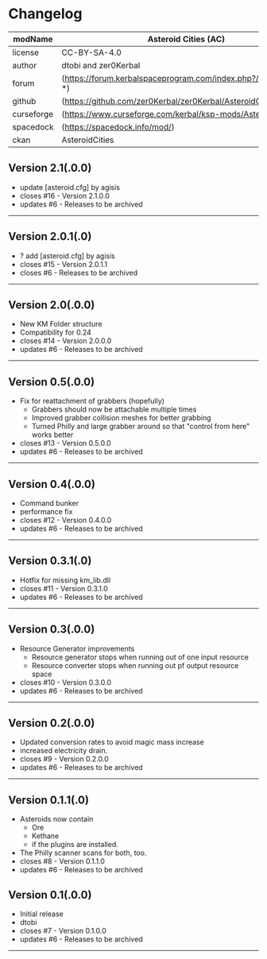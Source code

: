 # Changelog  
  
| modName    | Asteroid Cities (AC)                                          |
| ---------- | --------------------------------------------------------------- |
| license    | CC-BY-SA-4.0                                                    |
| author     | dtobi and zer0Kerbal                                            |
| forum      | (https://forum.kerbalspaceprogram.com/index.php?/topic/72107-*) |
| github     | (https://github.com/zer0Kerbal/zer0Kerbal/AsteroidCities)       |
| curseforge | (https://www.curseforge.com/kerbal/ksp-mods/AsteroidCities)     |
| spacedock  | (https://spacedock.info/mod/)                                   |
| ckan       | AsteroidCities                                                  |

## Version 2.1(.0.0)

* update [asteroid.cfg] by agisis
* closes #16 - Version 2.1.0.0
* updates #6 - Releases to be archived

---

## Version 2.0.1(.0)

* ? add [asteroid.cfg] by agisis
* closes #15 - Version 2.0.1.1
* closes #6 - Releases to be archived

---

## Version 2.0(.0.0)

* New KM Folder structure
* Compatibility for 0.24
* closes #14 - Version 2.0.0.0
* updates #6 - Releases to be archived

---

## Version 0.5(.0.0)

* Fix for reattachment of grabbers (hopefully)
  * Grabbers should now be attachable multiple times
  * Improved grabber collision meshes for better grabbing
  * Turned Philly and large grabber around so that "control from here" works better
* closes #13 - Version 0.5.0.0
* updates #6 - Releases to be archived

---

## Version 0.4(.0.0)

* Command bunker
* performance fix
* closes #12 - Version 0.4.0.0
* updates #6 - Releases to be archived

---

## Version 0.3.1(.0)

* Hotfix for missing km_lib.dll
* closes #11 - Version 0.3.1.0
* updates #6 - Releases to be archived

---

## Version 0.3(.0.0)

* Resource Generator improvements
  * Resource generator stops when running out of one input resource
  * Resource converter stops when running out pf output resource space
* closes #10 - Version 0.3.0.0
* updates #6 - Releases to be archived

---

## Version 0.2(.0.0)

* Updated conversion rates to avoid magic mass increase
* increased electricity drain.
* closes #9 - Version 0.2.0.0
* updates #6 - Releases to be archived

---

## Version 0.1.1(.0)

* Asteroids now contain
  * Ore
  * Kethane
  * if the plugins are installed.
* The Philly scanner scans for both, too.
* closes #8 - Version 0.1.1.0
* updates #6 - Releases to be archived

## Version 0.1(.0.0)

* Initial release
* dtobi
* closes #7 - Version 0.1.0.0
* updates #6 - Releases to be archived

---
